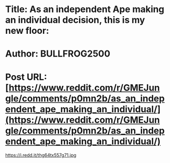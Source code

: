 # Title: As an independent Ape making an individual decision, this is my new floor:
# Author: BULLFROG2500
# Post URL: [https://www.reddit.com/r/GMEJungle/comments/p0mn2b/as_an_independent_ape_making_an_individual/](https://www.reddit.com/r/GMEJungle/comments/p0mn2b/as_an_independent_ape_making_an_individual/)


https://i.redd.it/thg64tx557g71.jpg